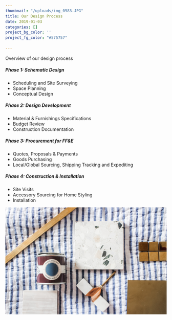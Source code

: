 ```yaml
---
thumbnail: "/uploads/img_0583.JPG"
title: Our Design Process
date: 2019-01-03
categories: []
project_bg_color: ''
project_fg_color: "#575757"

---
```

Overview of our design process

##### Phase 1: Schematic Design

* Scheduling and Site Surveying
* Space Planning
* Conceptual Design

##### Phase 2: Design Development

* Material & Furnishings Specifications
* Budget Review
* Construction Documentation

##### Phase 3: Procurement for FF&E

* Quotes, Proposals & Payments
* Goods Purchasing
* Local/Global Sourcing, Shipping Tracking and Expediting

##### Phase 4: Construction & Installation

* Site Visits
* Accessory Sourcing for Home Styling
* Installation

![](/uploads/cd8e0fca-0219-4d4a-b67e-444e7314c70c.jpeg)